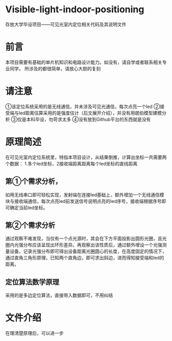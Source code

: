 # Visible-light-indoor-positioning
存放大学毕设项目——可见光室内定位相关代码及其说明文件
# 前言
本项目需要有基础的单片机知识和电路设计能力。如没有，请自学或者联系相关专业同学。
所涉及的都很简单，请放心大胆的复刻
# 请注意
①该定位系统采用的是无线通信，并未涉及可见光通信，每次点亮一个led
②接受端与led距离估算采用的是强度估计（后文展开介绍），并没有用朗伯模型建模分析
③仅是本科毕设，勿苛求太多
④没有放到Github平台的东西就是没有

# 原理简述
在可见光室内定位系统里，特指本项目设计，从结果倒推，计算出坐标一共需要两个数据：
1.多个led坐标，2接收端距离距离每个led坐标的直线距离
## 第①个需求分析，
如用无线串口即可轻松实现，发射端在连接led基础上，额外增加一个无线通信模块与接收端通信，每次点亮led前发送信号说明点亮的led序号，接收端根据序号即可确定当前led坐标。
## 第②个需求分析
通过观察不难发现，当仅有一个点光源时，其会在下方平面投影出圆形光圈，且光圈内光强分布应该呈现出环形差异。再观察出该性质后，通过额外增设一个光强测量设备，记录光强分布即可得出设备距离光圈圆心的长度，在高度固定的情况下，通过直角三角形原理，已知两个直角边，即可求出斜边，进而得知接受端和led的距离。

## 定位算法数学原理
采用的是多边定位算法，直接带入数据即可，不用纠结

# 文件介绍
在理清楚原理后，可以进一步
